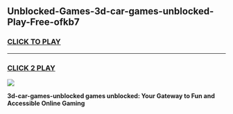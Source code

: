 
## Unblocked-Games-3d-car-games-unblocked-Play-Free-ofkb7
<h3>
<a href="https://premium76.site?title=3d-car-games-unblocked&ref=18A1">CLICK TO PLAY</a></h3>
<hr>

<h3>
<a href="https://premium76.site?title=3d-car-games-unblocked&ref=18A1">CLICK 2 PLAY</a>
  
</h3>

<a href="https://premium76.site?title=3d-car-games-unblocked&ref=18A1"><img src="https://clearcache.store/games.png"></a>


**3d-car-games-unblocked games unblocked: Your Gateway to Fun and Accessible Online Gaming**

